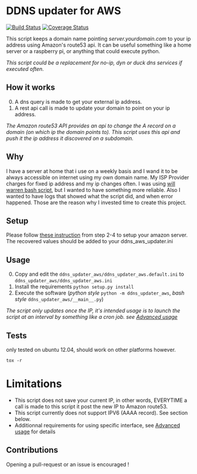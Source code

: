 # DDNS updater for AWS
[![Build
Status](https://travis-ci.org/fbouliane/ddns-updater-aws.svg?branch=master)](https://travis-ci.org/fbouliane/ddns-updater-aws)
[![Coverage
Status](https://coveralls.io/repos/github/fbouliane/ddns-updater-aws/badge.svg?branch=master)](https://coveralls.io/github/fbouliane/ddns-updater-aws?branch=master)


This script keeps a domain name pointing *server.yourdomain.com* to your ip address using Amazon's route53 api. It can be useful something like a home server or a raspberry pi, or anything that could execute python.

*This script could be a replacement for no-ip, dyn or duck dns services if executed often.*

## How it works

0. A dns query is made to get your external ip address.
0. A rest api call is made to update your domain to point on your ip address.


*The Amazon route53 API provides an api to change the A record on a domain (on which ip the domain points to). This script uses this api and push it the ip address it discovered on a subdomain.*

## Why

I have a server at home that i use on a weekly basis and I wand it to be always accessible on internet using my own domain name. My ISP Provider charges for fixed ip address and my ip changes often. I was using [will warren bash script](https://willwarren.com/2014/07/03/roll-dynamic-dns-service-using-amazon-route53/), but I wanted to have something more reliable.
Also I wanted to have logs that showed what the script did, and when error happened.
Those are the reason why I invested time to create this project.

## Setup

Please follow [these instruction](https://willwarren.com/2014/07/03/roll-dynamic-dns-service-using-amazon-route53/#step-2-set-up-your-hosted-zone-on-route53:bef5789d633e223574fb4cc7b8ade916)
from step 2-4 to setup your amazon server. The recovered values should be added to your ddns_aws_updater.ini

## Usage

0. Copy and edit the `ddns_updater_aws/ddns_updater_aws.default.ini` to `ddns_updater_aws/ddns_updater_aws.ini`
0. Install the requirements `python setup.py install`
0. Execute the software (*python style* `python -m ddns_updater_aws`, *bash style* `ddns_updater_aws/__main__.py`)

*The script only updates once the IP, it's intended usage is to launch the script at an interval by something like a cron job. see [Advanced usage](Advanced.md)*

## Tests
only tested on ubuntu 12.04, should work on other platforms however.

`tox -r`

# Limitations

* This script does not save your current IP, in other words, EVERYTIME a call is made to this script it post the new IP to Amazon route53.
* This script currently does not support IPV6 (AAAA record). See section below.
* Additionnal requirements for using specific interface, see [Advanced usage](Advanced.md) for details

## Contributions
Opening a pull-request or an issue is encouraged !